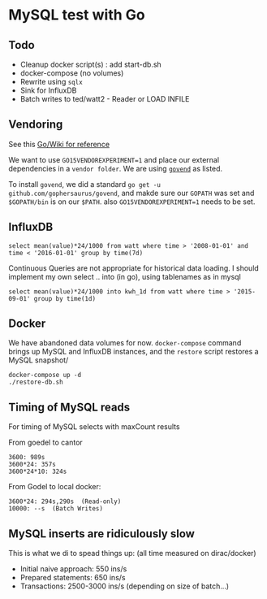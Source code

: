 # MySQL test with Go

## Todo

- Cleanup docker script(s) : add start-db.sh
- docker-compose (no volumes)
- Rewrite using `sqlx`
- Sink for InfluxDB
- Batch writes to ted/watt2 - Reader or LOAD INFILE

## Vendoring
See this [Go/Wiki for reference](https://github.com/golang/go/wiki/PackageManagementTools)

We want to use `GO15VENDOREXPERIMENT=1` and place our external dependencies in a `vendor folder`.
We are using [`govend`](https://github.com/gophersaurus/govend) as listed.

To install `govend`, we did a standard `go get -u github.com/gophersaurus/govend`, and makde sure our `GOPATH` was set and `$GOPATH/bin` is on our `$PATH`. also `GO15VENDOREXPERIMENT=1` needs to be set.

## InfluxDB

	select mean(value)*24/1000 from watt where time > '2008-01-01' and time < '2016-01-01' group by time(7d)

Continuous Queries are not appropriate for historical data loading.
I should implement my own select .. into (in go), using tablenames as in mysql

	select mean(value)*24/1000 into kwh_1d from watt where time > '2015-09-01' group by time(1d)

## Docker
We have abandoned data volumes for now.
`docker-compose` command brings up MySQL and InfluxDB instances, and the `restore` script restores a MySQL snapshot/

	docker-compose up -d
	./restore-db.sh

## Timing of MySQL reads
For timing of MySQL selects with maxCount results

From goedel to cantor

	3600: 989s
	3600*24: 357s
	3600*24*10: 324s

From Godel to local docker:

    3600*24: 294s,290s  (Read-only)
	10000: --s  (Batch Writes)



## MySQL inserts are ridiculously slow
This is what we di to spead things up:
(all time measured on dirac/docker)

- Initial naive approach: 550 ins/s
- Prepared statements: 650 ins/s
- Transactions: 2500-3000 ins/s (depending on size of batch...)

